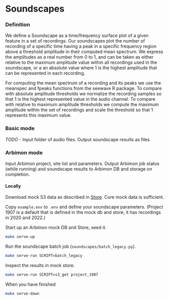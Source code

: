 # Soundscapes

### Definition

We define a Soundscape as a time/frequency surface plot of a given feature in a set of recordings. Our soundscapes plot the number of recording of a specific time having a peak in a specific frequency region above a threshold amplitude in their computed mean spectrum. We express the amplitudes as a real number from 0 to 1, and can be taken as either relative to the maximum amplitude value within all recordings used in the soundscape, or a an absolute value where 1 is the highest amplitude that can be represented in each recording.

For computing the mean spectrum of a recording and its peaks we use the meanspec and fpeaks functions from the seewave R package. To compare with absolute amplitude thresholds we normalize the recording samples so that 1 is the highest represented value in the audio channel. To compare with relative to maximum amplitude thresholds we compute the maximum amplitude within the set of recordings and scale the threshold so that 1 represents this maximum value.

### Basic mode

_TODO_ - Input folder of audio files. Output soundscape results as files

### Arbimon mode

Input Arbimon project, site list and parameters. Output Arbimon job status (while running) and soundscape results to Arbimon DB and storage on completion.

#### Locally

Download mock S3 data as described in [Store](./store/README.md). Core mock data is sufficient.

Copy `example.env` to `.env` and define your soundscape parameters. (Project 1907 is a default that is defined in the mock db and store, it has recordings in 2020 and 2022.)

Start up an Arbimon mock DB and Store, seed it.

```bash
make serve-up
```

Run the soundscape batch job (`soundscapes/batch_legacy.py`).

```bash
make serve-run SCRIPT=batch_legacy
```

Inspect the results in mock store.

```bash
make serve-run SCRIPT=s3_get project_1907
```

When you have finished

```bash
make serve-down
```

